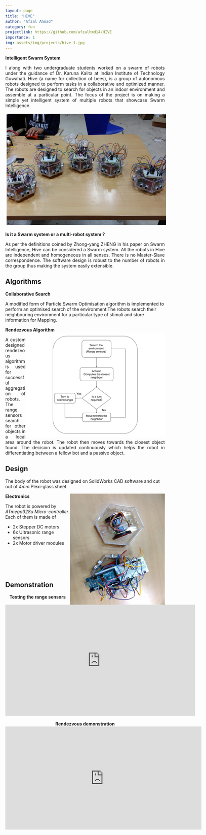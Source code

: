 ```yaml
---
layout: page
title: "HIVE"
author: "Afzal Ahmad"
category: fun
projectlink: https://github.com/afzalhmd14/HIVE
importance: 1
img: assets/img/projects/hive-1.jpg
---
```

**Intelligent Swarm System**
<p style='text-align: justify;'>
I along with two undergraduate students worked on a swarm of robots under the guidance of Dr. Karuna Kalita at Indian Institute of Technology Guwahati. Hive (a name for collection of bees), is a group of autonomous robots designed to perform tasks in a collaborative and optimized manner. The robots are designed to search for objects in an indoor environment and assemble at a particular point. The focus of the project is on making a simple yet intelligent system of multiple robots that showcase Swarm Intelligence.
</p>

<img src="../assets/img/hive-2.jpg" style="width:800px;height:350px;border-color: white" border="4"/>   

**Is it a Swarm system or a multi-robot system ?**
<p style='text-align: justify;'>
As per the definitions coined by Zhong-yang ZHENG in his paper on Swarm Intelligence, Hive can be considered a Swarm system. All the robots in Hive are independent and homogeneous in all senses. There is no Master-Slave correspondence. The software design is robust to the number of robots in the group thus making the system easily extensible.
</p>

## Algorithms

**Collaborative Search**

A modified form of Particle Swarm Optimisation algorithm is implemented to perform an optimised search of the environment.The robots search their neighbouring environment for a particular type of stimuli and store information for Mapping. 

**Rendezvous Algorithm**
<img src="../assets/img/hive-3.png" style="float:right;width:440px;height:330px;"/>  

<p style='text-align: justify;'>
A custom designed rendezvous algorithm is used for successful aggregation of robots. The range sensors search for other objects in a local area around the robot. The robot then moves towards the closest object found. The decision is updated continuously which helps the robot in differentiating between a fellow bot and a passive object.
</p>

## Design

The body of the robot was designed on SolidWorks CAD software and cut out of _4mm_ Plexi-glass sheet.

**Electronics**
<img src="../assets/img/hive-4.jpg" style="float:right;width:300px;height:350px;" /> 

The robot is powered by _ATmega328u Micro-controller_.  
Each of them is made of
* 2x Stepper DC motors
* 6x Ultrasonic range sensors
* 2x Motor driver modules

<br/>
<br/>
<br/>
<br/>

## Demonstration

<div class="imgcap">
<div align="middle">
<div class="thecap" align="middle" ><b>Testing the range sensors</b> </div>
<iframe width="600" height="350" src="https://www.youtube.com/embed/bafYjByexFc" frameborder="0" allow="autoplay; encrypted-media" allowfullscreen align="center"></iframe>
<br/>
<br/>
<div class="thecap" align="middle" ><b>Rendezvous demonstration</b> </div>
<iframe width="620px" height="325px" src="https://www.youtube.com/embed/POwtcVPyVss?rel=0&controls=1&utoplay=1&loop=1&rel=0&showinfo=0" frameborder="0" allowfullscreen></iframe>
</div>
